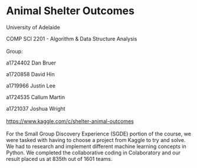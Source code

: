 # Animal Shelter Outcomes

University of Adelaide

COMP SCI 2201 - Algorithm & Data Structure Analysis
<br>
<br>
Group:

a1724402 Dan Bruer

a1720858 David Hin

a1719966 Justin Lee

a1724535 Callum Martin

a1721037 Joshua Wright
<br>
<br>
https://www.kaggle.com/c/shelter-animal-outcomes
<br>
<br>
For the Small Group Discovery Experience (SGDE) portion of the course, we were tasked with having to choose a project from Kaggle to try and solve. We had to research and implement different machine learning concepts in Python. We completed the collaborative coding in Colaboratory and our result placed us at 835th out of 1601 teams.
